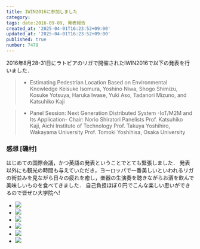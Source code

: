 ```yaml
---
title: IWIN2016に参加しました
category:
tags: date:2016-09-09, 発表報告
created_at: '2025-04-01T16:23:52+09:00'
updated_at: '2025-04-01T16:23:52+09:00'
published: true
number: 7479
---
```


2016年8月28-31日にラトビアのリガで開催されたIWIN2016で以下の発表を行いました．

> - Estimating Pedestrian Location Based on Environmental Knowledge Keisuke Isomura, Yoshino Niwa, Shogo Shimizu, Kosuke Yotsuya, Haruka Iwase, Yuki Aso, Tadanori Mizuno, and Katsuhiko Kaji

> - Panel Session: Next Generation Distributed System -IoT/M2M and Its Application- Chair: Norio Shiratori Panelists Prof. Katsuhiko Kaji, Aichi Institute of Technology Prof. Takuya Yoshihiro, Wakayama University Prof. Tomoki Yoshihisa, Osaka University

### 感想 [磯村]
はじめての国際会議，かつ英語の発表ということでとても緊張しました．
発表以外にも観光の時間も与えていただき，ヨーロッパで一番美しいといわれるリガの街並みを見ながら日々の疲れを癒し，楽器の生演奏を聴きながらお酒を飲んで美味しいものを食べてきました．
自己負担ほぼ０円でこんな楽しい思いができるので皆ぜひ大学院へ!

<div class="img-container">
    <ul class="slider">
        <li><a href="/hpg/img/2016/09/2016-08-30-15.32.15.jpg" data-lightbox="2016-09-09_1"><img src="/hpg/img/thumbnail/2016/09/2016-08-30-15.32.15.jpg"  /></a></li>
        <li><a href="/hpg/img/2016/09/image3.jpg" data-lightbox="2016-09-09_1"><img src="/hpg/img/thumbnail/2016/09/image3.jpg"  /></a></li>
        <li><a href="/hpg/img/2016/09/2016-08-31-16.01.01.jpg" data-lightbox="2016-09-09_1"><img src="/hpg/img/thumbnail/2016/09/2016-08-31-16.01.01.jpg"  /></a></li>
        <li><a href="/hpg/img/2016/09/2016-08-28-11.43.50.jpg" data-lightbox="2016-09-09_1"><img src="/hpg/img/thumbnail/2016/09/2016-08-28-11.43.50.jpg"  /></a></li>
        <li><a href="/hpg/img/2016/09/2016-08-28-14.06.35.jpg" data-lightbox="2016-09-09_1"><img src="/hpg/img/thumbnail/2016/09/2016-08-28-14.06.35.jpg"  /></a></li>
        <li><a href="/hpg/img/2016/09/2016-08-31-16.36.28.jpg" data-lightbox="2016-09-09_1"><img src="/hpg/img/thumbnail/2016/09/2016-08-31-16.36.28.jpg"  /></a></li>
    </ul>
</div>
